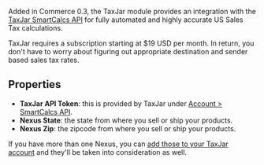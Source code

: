 Added in Commerce 0.3, the TaxJar module provides an integration with the [TaxJar SmartCalcs API](https://www.taxjar.com/smartcalcs/) for fully automated and highly accurate US Sales Tax calculations. 

TaxJar requires a subscription starting at $19 USD per month. In return, you don't have to worry about figuring out appropriate destination and sender based sales tax rates. 

## Properties

- **TaxJar API Token**: this is provided by TaxJar under [Account > SmartCalcs API](https://app.taxjar.com/account#api-access). 
- **Nexus State**: the state from where you sell or ship your products. 
- **Nexus Zip**: the zipcode from where you sell or ship your products.

If you have more than one Nexus, you can [add those to your TaxJar account](https://app.taxjar.com/account#api-access) and they'll be taken into consideration as well.

